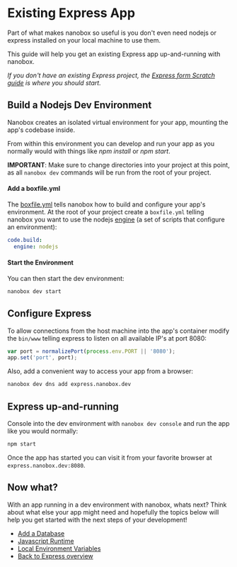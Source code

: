 # Existing Express App
Part of what makes nanobox so useful is you don't even need nodejs or express installed on your local machine to use them.

This guide will help you get an existing Express app up-and-running with nanobox.

*If you don't have an existing Express project, the [Express form Scratch guide](/php/express/from-scratch) is where you should start.*

## Build a Nodejs Dev Environment
Nanobox creates an isolated virtual environment for your app, mounting the app's codebase inside.

From within this environment you can develop and run your app as you normally would with things like *npm install* or *npm start*.

**IMPORTANT**: Make sure to change directories into your project at this point, as all `nanobox dev` commands will be run from the root of your project.

#### Add a boxfile.yml
The <a href="https://docs.nanobox.io/boxfile/" target="\_blank">boxfile.yml</a> tells nanobox how to build and configure your app's environment. At the root of your project create a `boxfile.yml` telling nanobox you want to use the nodejs <a href="https://docs.nanobox.io/engines/" target="\_blank">engine</a> (a set of scripts that configure an environment):

```yaml
code.build:
  engine: nodejs
```

#### Start the Environment
You can then start the dev environment:

```bash
nanobox dev start
```

## Configure Express
To allow connections from the host machine into the app's container modify the `bin/www` telling express to listen on all available IP's at port 8080:

```javascript
var port = normalizePort(process.env.PORT || '8080');
app.set('port', port);
```

Also, add a convenient way to access your app from a browser:

```bash
nanobox dev dns add express.nanobox.dev
```

## Express up-and-running
Console into the dev environment with `nanobox dev console` and run the app like you would normally:

```bash
npm start
```

Once the app has started you can visit it from your favorite browser at `express.nanobox.dev:8080`.

## Now what?
With an app running in a dev environment with nanobox, whats next? Think about what else your app might need and hopefully the topics below will help you get started with the next steps of your development!

* [Add a Database](/nodejs/express/add-a-database)
* [Javascript Runtime](/nodejs/express/javascript-runtime)
* [Local Environment Variables](/nodejs/express/local-evars)
* [Back to Express overview](/nodejs/express)
